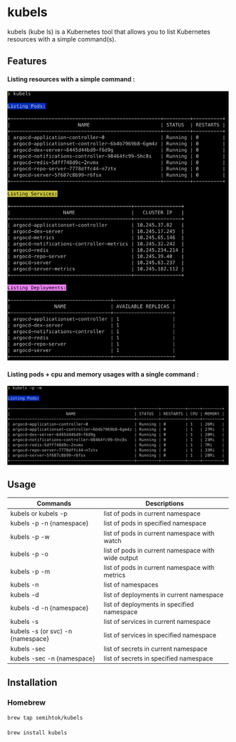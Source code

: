 # kubels

kubels (kube ls) is a Kubernetes tool that allows you to list Kubernetes resources with a simple command(s).

## Features

#### Listing resources with a simple command :
<img src="images/kubels.png" alt="Pod with metrics " width="700"/>

#### Listing pods + cpu and memory usages with a single command :
<img src="images/kubels-pods-with-metrics.png" alt="Pod with metrics " width="700"/>

## Usage

| Commands                          | Descriptions                                       |
|-----------------------------------|----------------------------------------------------|
| kubels or kubels -p               | list of pods in current namespace                  |     
| kubels -p -n {namespace}          | list of pods in specified namespace                |
| kubels -p -w                      | list of pods in current namespace with watch       |
| kubels -p -o                      | list of pods in current namespace with wide output |
| kubels -p -m                      | list of pods in current namespace with metrics     |
| kubels -n                         | list of namespaces                                 |
| kubels -d                         | list of deployments in current namespace           |
| kubels -d -n {namespace}          | list of deployments in specified namespace         |
| kubels -s                         | list of services in current namespace              |
| kubels -s (or svc) -n {namespace} | list of services in specified namespace            |
| kubels -sec                       | list of secrets in current namespace               |
| kubels -sec -n {namespace}        | list of secrets in specified namespace             |

## Installation

### Homebrew

```bash
brew tap semihtok/kubels

brew install kubels
```
